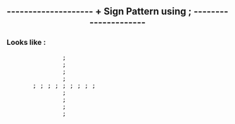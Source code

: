 
<h2 align="center" > --------------------   + Sign Pattern using ;   --------------------- </h2>


### Looks like :



   <pre>
               ;
               ;
               ;
               ;
       ; ; ; ; ; ; ; ; ;
               ;
               ;
               ;
               ;
   
          </pre>
  
